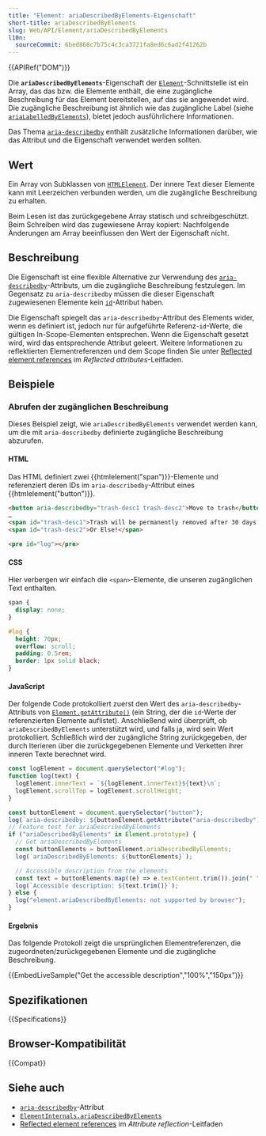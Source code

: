 ```yaml
---
title: "Element: ariaDescribedByElements-Eigenschaft"
short-title: ariaDescribedByElements
slug: Web/API/Element/ariaDescribedByElements
l10n:
  sourceCommit: 6bed868c7b75c4c3ca3721fa8ed6c6ad2f41262b
---
```


{{APIRef("DOM")}}

Die **`ariaDescribedByElements`**-Eigenschaft der [`Element`](/de/docs/Web/API/Element)-Schnittstelle ist ein Array, das das bzw. die Elemente enthält, die eine zugängliche Beschreibung für das Element bereitstellen, auf das sie angewendet wird. Die zugängliche Beschreibung ist ähnlich wie das zugängliche Label (siehe [`ariaLabelledByElements`](/de/docs/Web/API/Element/ariaLabelledByElements)), bietet jedoch ausführlichere Informationen.

Das Thema [`aria-describedby`](/de/docs/Web/Accessibility/ARIA/Reference/Attributes/aria-describedby) enthält zusätzliche Informationen darüber, wie das Attribut und die Eigenschaft verwendet werden sollten.

## Wert

Ein Array von Subklassen von [`HTMLElement`](/de/docs/Web/API/HTMLElement).
Der innere Text dieser Elemente kann mit Leerzeichen verbunden werden, um die zugängliche Beschreibung zu erhalten.

Beim Lesen ist das zurückgegebene Array statisch und schreibgeschützt.
Beim Schreiben wird das zugewiesene Array kopiert: Nachfolgende Änderungen am Array beeinflussen den Wert der Eigenschaft nicht.

## Beschreibung

Die Eigenschaft ist eine flexible Alternative zur Verwendung des [`aria-describedby`](/de/docs/Web/Accessibility/ARIA/Reference/Attributes/aria-describedby)-Attributs, um die zugängliche Beschreibung festzulegen. Im Gegensatz zu `aria-describedby` müssen die dieser Eigenschaft zugewiesenen Elemente kein [`id`](/de/docs/Web/HTML/Reference/Global_attributes/id)-Attribut haben.

Die Eigenschaft spiegelt das `aria-describedby`-Attribut des Elements wider, wenn es definiert ist, jedoch nur für aufgeführte Referenz-`id`-Werte, die gültigen In-Scope-Elementen entsprechen. Wenn die Eigenschaft gesetzt wird, wird das entsprechende Attribut geleert. Weitere Informationen zu reflektierten Elementreferenzen und dem Scope finden Sie unter [Reflected element references](/de/docs/Web/API/Document_Object_Model/Reflected_attributes#reflected_element_references) im _Reflected attributes_-Leitfaden.

## Beispiele

### Abrufen der zugänglichen Beschreibung

Dieses Beispiel zeigt, wie `ariaDescribedByElements` verwendet werden kann, um die mit `aria-describedby` definierte zugängliche Beschreibung abzurufen.

#### HTML

Das HTML definiert zwei {{htmlelement("span")}}-Elemente und referenziert deren IDs im `aria-describedby`-Attribut eines {{htmlelement("button")}}.

```html
<button aria-describedby="trash-desc1 trash-desc2">Move to trash</button>
…
<span id="trash-desc1">Trash will be permanently removed after 30 days.</span>
<span id="trash-desc2">Or Else!</span>
```

```html hidden
<pre id="log"></pre>
```

#### CSS

Hier verbergen wir einfach die `<span>`-Elemente, die unseren zugänglichen Text enthalten.

```css
span {
  display: none;
}
```

```css hidden
#log {
  height: 70px;
  overflow: scroll;
  padding: 0.5rem;
  border: 1px solid black;
}
```

#### JavaScript

Der folgende Code protokolliert zuerst den Wert des `aria-describedby`-Attributs von [`Element.getAttribute()`](/de/docs/Web/API/Element/getAttribute) (ein String, der die `id`-Werte der referenzierten Elemente auflistet). Anschließend wird überprüft, ob `ariaDescribedByElements` unterstützt wird, und falls ja, wird sein Wert protokolliert. Schließlich wird der zugängliche String zurückgegeben, der durch Iterieren über die zurückgegebenen Elemente und Verketten ihrer inneren Texte berechnet wird.

```js hidden
const logElement = document.querySelector("#log");
function log(text) {
  logElement.innerText = `${logElement.innerText}${text}\n`;
  logElement.scrollTop = logElement.scrollHeight;
}
```

```js
const buttonElement = document.querySelector("button");
log(`aria-describedby: ${buttonElement.getAttribute("aria-describedby")}`);
// Feature test for ariaDescribedByElements
if ("ariaDescribedByElements" in Element.prototype) {
  // Get ariaDescribedByElements
  const buttonElements = buttonElement.ariaDescribedByElements;
  log(`ariaDescribedByElements: ${buttonElements}`);

  // Accessible description from the elements
  const text = buttonElements.map((e) => e.textContent.trim()).join(" ");
  log(`Accessible description: ${text.trim()}`);
} else {
  log("element.ariaDescribedByElements: not supported by browser");
}
```

#### Ergebnis

Das folgende Protokoll zeigt die ursprünglichen Elementreferenzen, die zugeordneten/zurückgegebenen Elemente und die zugängliche Beschreibung.

{{EmbedLiveSample("Get the accessible description","100%","150px")}}

## Spezifikationen

{{Specifications}}

## Browser-Kompatibilität

{{Compat}}

## Siehe auch

- [`aria-describedby`](/de/docs/Web/Accessibility/ARIA/Reference/Attributes/aria-describedby)-Attribut
- [`ElementInternals.ariaDescribedByElements`](/de/docs/Web/API/ElementInternals/ariaDescribedByElements)
- [Reflected element references](/de/docs/Web/API/Document_Object_Model/Reflected_attributes#reflected_element_references) im _Attribute reflection_-Leitfaden
